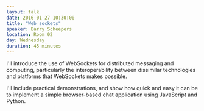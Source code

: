 ```yaml
---
layout: talk
date: 2016-01-27 10:30:00
title: "Web sockets"
speaker: Barry Scheepers
location: Room 02
day: Wednesday
duration: 45 minutes
---
```


I'll introduce the use of WebSockets for distributed messaging and
computing, particularly the interoperability between dissimilar technologies and
platforms that WebSockets makes possible.

I'll include practical demonstrations, and show how quick and easy it can be to implement a simple
browser-based chat application using JavaScript and Python.
